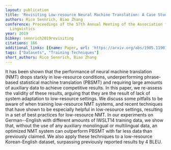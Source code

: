 ```yaml
---
layout: publication
title: 'Revisiting Low-resource Neural Machine Translation: A Case Study'
authors: Rico Sennrich, Biao Zhang
conference: Proceedings of the 57th Annual Meeting of the Association for Computational
  Linguistics
year: 2019
bibkey: sennrich2019revisiting
citations: 166
additional_links: [{name: Paper, url: 'https://arxiv.org/abs/1905.11901'}]
tags: ["Datasets", "Training Techniques"]
short_authors: Rico Sennrich, Biao Zhang
---
```

It has been shown that the performance of neural machine translation (NMT)
drops starkly in low-resource conditions, underperforming phrase-based
statistical machine translation (PBSMT) and requiring large amounts of
auxiliary data to achieve competitive results. In this paper, we re-assess the
validity of these results, arguing that they are the result of lack of system
adaptation to low-resource settings. We discuss some pitfalls to be aware of
when training low-resource NMT systems, and recent techniques that have shown
to be especially helpful in low-resource settings, resulting in a set of best
practices for low-resource NMT. In our experiments on German--English with
different amounts of IWSLT14 training data, we show that, without the use of
any auxiliary monolingual or multilingual data, an optimized NMT system can
outperform PBSMT with far less data than previously claimed. We also apply
these techniques to a low-resource Korean-English dataset, surpassing
previously reported results by 4 BLEU.